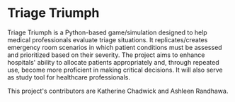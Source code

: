 # Triage Triumph
Triage Triumph is a Python-based game/simulation designed to help medical professionals evaluate triage situations. It replicates/creates emergency room scenarios in which patient conditions must be assessed and prioritized based on their severity. 
The project aims to enhance hospitals' ability to allocate patients appropriately and, through repeated use, become more proficient in making critical decisions. It will also serve as study tool for healthcare professionals. 

This project's contributors are Katherine Chadwick and Ashleen Randhawa.

